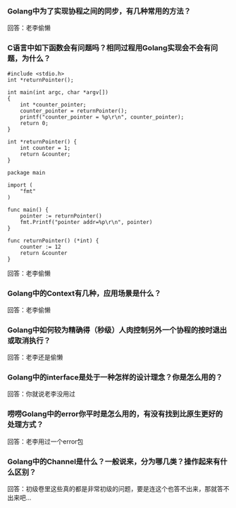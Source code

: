 ### Golang中为了实现协程之间的同步，有几种常用的方法？
回答：老李偷懒

### C语言中如下函数会有问题吗？相同过程用Golang实现会不会有问题，为什么？
````
#include <stdio.h>
int *returnPointer();

int main(int argc, char *argv[])
{
    int *counter_pointer;
    counter_pointer = returnPointer();
    printf("counter_pointer = %p\r\n", counter_pointer);
    return 0;
}

int *returnPointer() {
    int counter = 1;
    return &counter;
}
````
````
package main

import (
	"fmt"
)

func main() {
	pointer := returnPointer()
	fmt.Printf("pointer addr=%p\r\n", pointer)
}

func returnPointer() (*int) {
	counter := 12
	return &counter
}

````
回答：老李偷懒

### Golang中的Context有几种，应用场景是什么？
回答：老李偷懒

### Golang中如何较为精确得（秒级）人肉控制另外一个协程的按时退出或取消执行？
回答：老李还是偷懒

### Golang中的interface是处于一种怎样的设计理念？你是怎么用的？
回答：你就说老李没用过

### 唠唠Golang中的error你平时是怎么用的，有没有找到比原生更好的处理方式？
回答：老李用过一个error包

### Golang中的Channel是什么？一般说来，分为哪几类？操作起来有什么区别？
回答：初级卷里这些真的都是非常初级的问题，要是连这个也答不出来，那就答不出来吧...
